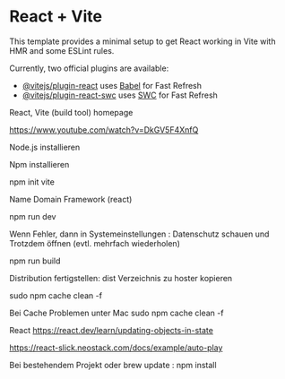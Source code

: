 # React + Vite

This template provides a minimal setup to get React working in Vite with HMR and some ESLint rules.

Currently, two official plugins are available:

- [@vitejs/plugin-react](https://github.com/vitejs/vite-plugin-react/blob/main/packages/plugin-react/README.md) uses [Babel](https://babeljs.io/) for Fast Refresh
- [@vitejs/plugin-react-swc](https://github.com/vitejs/vite-plugin-react-swc) uses [SWC](https://swc.rs/) for Fast Refresh


React, Vite (build tool) homepage

https://www.youtube.com/watch?v=DkGV5F4XnfQ


Node.js installieren

Npm installieren

npm init vite

Name
Domain
Framework (react)

npm run dev

Wenn Fehler, dann in Systemeinstellungen : Datenschutz schauen und Trotzdem öffnen (evtl. mehrfach wiederholen)

npm  run build

Distribution fertigstellen:
dist Verzeichnis zu hoster kopieren

sudo npm cache clean -f

Bei Cache Problemen unter Mac
sudo npm cache clean -f

React
https://react.dev/learn/updating-objects-in-state

https://react-slick.neostack.com/docs/example/auto-play

Bei bestehendem Projekt oder brew update : npm install
